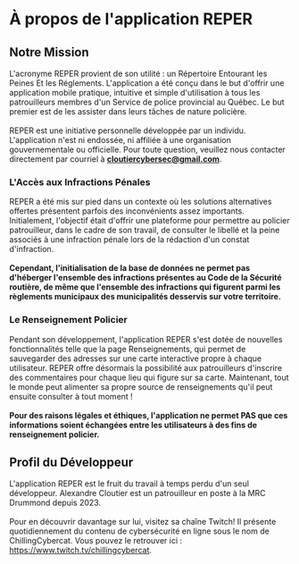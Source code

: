 <h1>À propos de l'application REPER</h1>

<h2>Notre Mission</h2>

L'acronyme REPER provient de son utilité : un Répertoire Entourant les Peines Et les Réglements. L'application a été conçu dans le but d'offrir une application mobile pratique, intuitive et simple d'utilisation à tous les patrouilleurs membres d'un Service de police provincial au Québec. Le but premier est de les assister dans leurs tâches de nature policière. 
<br/><br/>
REPER est une initiative personnelle développée par un individu. L'application n'est ni endossée, ni affiliée à une organisation gouvernementale ou officielle. Pour toute question, veuillez nous contacter directement par courriel à <b>cloutiercybersec@gmail.com</b>.

<h3>L'Accès aux Infractions Pénales</h3>
REPER a été mis sur pied dans un contexte où les solutions alternatives offertes présentent parfois des inconvénients assez importants. Initialement, l'objectif était d'offrir une plateforme pour permettre au policier patrouilleur, dans le cadre de son travail, de consulter le libellé et la peine associés à une infraction pénale lors de la rédaction d'un constat d'infraction. 
<space>
<br/><br/>
<b>Cependant, l'initialisation de la base de données ne permet pas d'héberger l'ensemble des infractions présentes au Code de la Sécurité routière, de même que l'ensemble des infractions qui figurent parmi les règlements municipaux des municipalités desservis sur votre territoire.</b>

<h3>Le Renseignement Policier</h3>
Pendant son développement, l'application REPER s'est dotée de nouvelles fonctionnalités telle que la page Renseignements, qui permet de sauvegarder des adresses sur une carte interactive propre à chaque utilisateur. REPER offre désormais la possibilité aux patrouilleurs d'inscrire des commentaires pour chaque lieu qui figure sur sa carte. Maintenant, tout le monde peut alimenter sa propre source de renseignements qu'il peut ensuite consulter à tout moment !
<br/><br/>
<b>Pour des raisons légales et éthiques, l'application ne permet PAS que ces informations soient échangées entre les utilisateurs à des fins de renseignement policier.</b>

<h2>Profil du Développeur</h2>

L'application REPER est le fruit du travail à temps perdu d'un seul développeur. Alexandre Cloutier est un patrouilleur en poste à la MRC Drummond depuis 2023. 
<br/><br/>
Pour en découvrir davantage sur lui, visitez sa chaîne Twitch! Il présente quotidiennement du contenu de cybersécurité en ligne sous le nom de ChillingCybercat. Vous pouvez le retrouver ici : https://www.twitch.tv/chillingcybercat.
